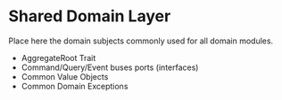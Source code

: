 # Shared Domain Layer

Place here the domain subjects commonly used for all domain modules.

 * AggregateRoot Trait
 * Command/Query/Event buses ports (interfaces)
 * Common Value Objects
 * Common Domain Exceptions
